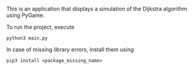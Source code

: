 This is an application that displays a simulation of the Dijkstra algorithm using PyGame. 

To run the project, execute 

```
python3 main.py
```


In case of missing library errors, install them using 

```
pip3 install <package_missing_name>
```



